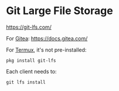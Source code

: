 
# Git Large File Storage
https://git-lfs.com/

For [Gitea](Gitea.md): https://docs.gitea.com/

For [Termux](Termux.md), it's not pre-installed:
```
pkg install git-lfs
```

Each client needs to:
```
git lfs install
```

